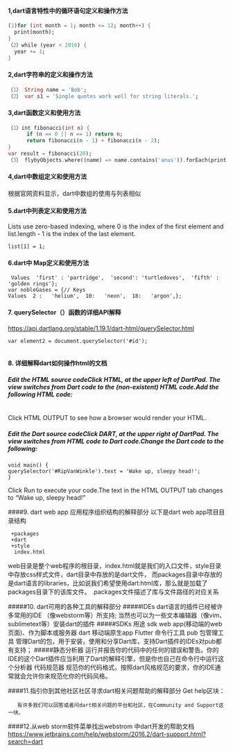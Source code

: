 #### 1,dart语言特性中的循环语句定义和操作方法
``` dart
(1)for (int month = 1; month <= 12; month++) {
  print(month);
}
（2）while (year < 2016) {
  year += 1;
}
```
#### 2,dart字符串的定义和操作方法
``` dart 
（1）	String name = 'Bob';
（2）	var s1 = 'Single quotes work well for string literals.';
```
#### 3,dart函数定义和使用方法
``` dart
（1）int fibonacci(int n) {
      if (n == 0 || n == 1) return n;
      return fibonacci(n - 1) + fibonacci(n - 2);
}
var result = fibonacci(20);
（3）	flybyObjects.where((name) => name.contains('anus')).forEach(print);
```
#### 4,dart中数组定义和使用方法
根据官网资料显示，dart中数组的使用与列表相似 
#### 5.dart中列表定义和使用方法
Lists use zero-based indexing, where 0 is the index of the first element and list.length - 1 is the index of the last element.
```var list = [1, 2, 3];
list[1] = 1;
```

#### 6.dart中 Map定义和使用方法
``` var gifts = {                  //图// Keys     
 Values  'first' : 'partridge',  'second': 'turtledoves',  'fifth' : 'golden rings'};
var nobleGases = {// Keys 
Values  2 :   'helium',  10:   'neon',  18:   'argon',};
```
#### 7. querySelector（）函数的详细API解释
https://api.dartlang.org/stable/1.19.1/dart-html/querySelector.html
``` var element1 = document.querySelector('.className');
var element2 = document.querySelector('#id');
```
```Element querySelector(String selectors) => document.querySelector(selectors);  //source
```
#### 8. 详细解释dart如何操作html的文档
##### Edit the HTML source codeClick HTML, at the upper left of DartPad. The view switches from Dart code to the (non-existent) HTML code.Add the following HTML code:
```<p id="RipVanWinkle">  RipVanWinkle paragraph.</p>
```
Click HTML OUTPUT to see how a browser would render your HTML.
##### Edit the Dart source codeClick DART, at the upper right of DartPad. The view switches from HTML code to Dart code.Change the Dart code to the following:
```import 'dart:html';
void main() { 
querySelector('#RipVanWinkle').text = 'Wake up, sleepy head!';
}
```
Click Run to execute your code.The text in the HTML OUTPUT tab changes to “Wake up, sleepy head!”

####9. dart web app 应用程序组织结构的解释部分
  以下是dart web app项目目录结构
```+web 
 +packages 
 +dart 
 +style 
  index.html 
```
web目录是整个web程序的根目录，index.html就是我们的入口文件，style目录中存放css样式文件，dart目录中存放的是dart文件， 而packages目录中存放的是dart语言的libraries，比如说我们希望使用dart:html库，那么就是加载了packages目录下的该库文件。
.packages文件描述了库与文件路径的对应关系

#####10. dart可用的各种工具的解释部分
#####IDEs
dart语言的插件已经被许多常用的IDE （像webstorm等）所支持; 
当然也可以为一些文本编辑器（像vim、sublimetext等）安装dart的插件
#####SDKs
用途	sdk
web app(移动端的web页面)、作为脚本或服务器	dart
移动端原生app	Flutter
命令行工具
pub 包管理工具
管理Dart的包，用于安装，使用和分享Dart库，支持Dart插件的IDEs对pub都有支持；
#####静态分析器
运行并报告你的代码中的任何的错误和警告。你的IDE的这个Dart插件应当利用了Dart的解释引擎，但是你也自己在命令行中运行这个分析器
代码规范器
规范你的代码格式，按照dart风格规范的要求，你的IDE通常就会允许你来规范化你的代码风格。

####11.指引你到其他社区社区寻求dart相关问题帮助的解释部分
   Get help区块：
   
       有许多我们可以回答或者问dart相关问题的平台和社区，在Community and Support这一块。

####12.从web storm软件菜单找出webstrom 中dart开发的帮助文档
   https://www.jetbrains.com/help/webstorm/2016.2/dart-support.html?search=dart
